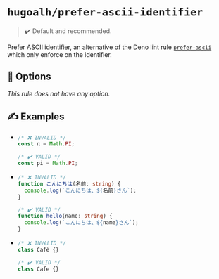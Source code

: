 # `hugoalh/prefer-ascii-identifier`

> ✔️ Default and recommended.

Prefer ASCII identifier, an alternative of the Deno lint rule [`prefer-ascii`](https://docs.deno.com/lint/rules/prefer-ascii/) which only enforce on the identifier.

## 🔧 Options

*This rule does not have any option.*

## ✍️ Examples

- ```ts
  /* ❌ INVALID */
  const π = Math.PI;

  /* ✔️ VALID */
  const pi = Math.PI;
  ```
- ```ts
  /* ❌ INVALID */
  function こんにちは(名前: string) {
    console.log(`こんにちは、${名前}さん`);
  }

  /* ✔️ VALID */
  function hello(name: string) {
    console.log(`こんにちは、${name}さん`);
  }
  ```
- ```ts
  /* ❌ INVALID */
  class Cafè {}

  /* ✔️ VALID */
  class Cafe {}
  ```
